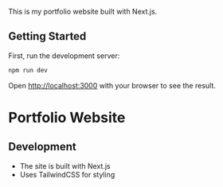 This is my portfolio website built with Next.js.

## Getting Started

First, run the development server:

```bash
npm run dev
```

Open [http://localhost:3000](http://localhost:3000) with your browser to see the result.

# Portfolio Website

## Development

- The site is built with Next.js
- Uses TailwindCSS for styling
